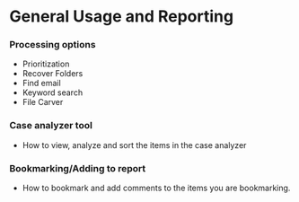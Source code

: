 # General Usage and Reporting
### Processing options 
* Prioritization
* Recover Folders
* Find email
* Keyword search
* File Carver
### Case analyzer tool
* How to view, analyze and sort the items in the case analyzer
### Bookmarking/Adding to report
* How to bookmark and add comments to the items you are bookmarking. 

